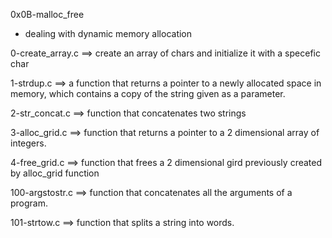 0x0B-malloc_free

- dealing with dynamic memory allocation

0-create_array.c ==> create an array of chars and initialize it with a specefic char

1-strdup.c ==> a function that returns a pointer to a newly allocated space in memory, which contains a copy of the string given as a parameter.

2-str_concat.c ==> function that concatenates two strings

3-alloc_grid.c ==> function that returns a pointer to a 2 dimensional array of integers.

4-free_grid.c ==> function that frees a 2 dimensional gird previously created by alloc_grid function

100-argstostr.c ==> function that concatenates all the arguments of a program.

101-strtow.c ==> function that splits a string into words.
